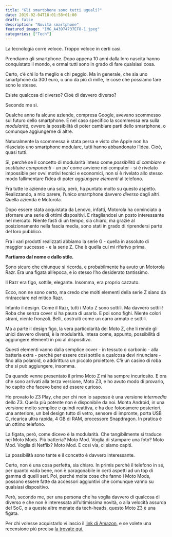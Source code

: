 ```yaml
---
title: "Gli smartphone sono tutti uguali?"
date: 2019-02-04T18:01:58+01:00
draft: false
description: "Novità smartphone"
featured_image: "IMG_A43974737EF8-1.jpeg"
categories: ["Tech"]
---
```



La tecnologia corre veloce. Troppo veloce in certi casi. 

Prendiamo gli smartphone. Dopo appena 10 anni dalla loro nascita hanno conquistato il mondo, e ormai tutti sono in grado di fare qualsiasi cosa. 

Certo, c’è chi lo fa meglio e chi peggio. Ma in generale, che sia uno smartphone da 300 euro, o uno da più di mille, le cose che possiamo fare sono le stesse. 

Esiste qualcosa di diverso? Cioè di davvero diverso?

Secondo me sì. 

Qualche anno fa alcune aziende, compresa Google, avevano scommesso sul futuro dello smartphone. E nel caso specifico la scommessa era sulla _modularità,_ ovvero la possibilità di poter cambiare parti dello smartphone, o comunque aggiungerne di altre. 

Naturalmente la scommessa è stata persa e visto che Apple non ha rilasciato uno smartphone modulare, tutti hanno abbandonato l’idea. Cioè, quasi tutti.

Sì, perché se il concetto di modularità inteso come _possibilità di cambiare e sostituire componenti_ - un po’ come avviene nei computer - si è rivelato impossible per ovvi motivi tecnici e economici, non si è rivelato allo stesso modo fallimentare l’idea di poter _aggiungere elementi_ al telefono. 

Fra tutte le aziende una sola, però, ha puntato molto su questo aspetto. Realizzando, a mio parere, l’unico smartphone davvero _diverso_ dagli altri. Quella azienda è Motorola. 

Dopo essere stata acquistata da Lenovo, infatti, Motorola ha cominciato a sfornare una serie di ottimi dispositivi. E ritagliandosi un posto interessante nel mercato. 
Niente fasti di un tempo, sia chiaro, ma grazie al posizionamento nella fascia media, sono stati in grado di riprendersi parte del loro pubblico. 

Fra i vari prodotti realizzati abbiamo la serie G - quella in assoluto di maggior successo - e la serie Z. Che è quella cui mi riferivo prima. 

**Partiamo dal nome e dallo stile.** 

Sono sicuro che chiunque si ricorda, e probabilmente ha avuto un Motorola Razr. Era una figata all’epoca, e io stesso l’ho desiderato tantissimo. 

Il Razr era figo, sottile, elegante. Insomma, era proprio cazzuto. 

Ecco, non ne sono certo, ma credo che molti elementi della serie Z siano da rintracciare nel mitico Razr. 

Intanto il design. Come il Razr, tutti i Moto Z sono sottili. Ma davvero sottili! Roba che senza cover si ha paura di usarlo. E poi sono fighi. Niente colori strani, niente fronzoli. Belli, costruiti come un carro armato e sottili. 

Ma a parte il design figo, la vera particolarità dei Moto Z, che li rende gli unici davvero diversi, è la modularità. Intesa come, appunto, possibilità di aggiungere elementi in più al dispositivo. 

Questi elementi vanno dalla semplice cover - in tessuto o carbonio - alla batteria extra - perché per essere così sottile a qualcosa devi rinunciare - fino alla polaroid, o addirittura un piccolo proiettore. C’è un casino di roba che si può aggiungere, insomma. 

Da quando venne presentato il primo Moto Z mi ha sempre incuriosito. E ora che sono arrivati alla terza versione, Moto Z3, e ho avuto modo di provarlo, ho capito che facevo bene ad essere curioso. 

Ho provato lo Z3 Play, che per chi non lo sapesse è una versione _intermedia_ dello Z3. Quella più potente non è disponibile da noi. 
Monta Android, in una versione molto semplice e quindi reattiva, e ha due fotocamere posteriori, una anteriore, un bel design tutto di vetro, sensore di impronte, porta USB C, ricarica ultra rapida, 4 GB di RAM, processore Snapdragon. In pratica è un ottimo telefono. 

La figata, però, come dicevo è la modularità. Che tangibilmente si traduce nei Moto Mods. 
Più batteria? Moto Mod. Voglia di stampare una foto? Moto Mod. Voglia di Netflix? Moto Mod. E così via, ci siamo capiti. 

La possibilità sono tante e il concetto è davvero interessante. 

Certo, non è una cosa perfetta, sia chiaro. In primis perché il telefono in sé, per quanto vada bene, non è paragonabile in certi aspetti ad un top di gamma di quelli seri. Poi, perché molte cose che fanno i Moto Mods, possono essere fatte da accessori aggiuntivi che comunque vanno su qualsiasi dispositivo. 

Però, secondo me, per una persona che ha voglia davvero di qualcosa di diverso e che non è interessata all’ultimissima novità, o alla velocità assurda del SoC, o a queste altre menate da tech-heads, questo Moto Z3 è una figata. 

Per chi volesse acquistarlo vi lascio il [link di Amazon](https://amzn.to/2t3UGR1), e se volete una recensione più precisa [la trovate qui.](https://www.techonair.it/moto-z3-play-unico-non-perfetto/)